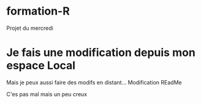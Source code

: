 # formation-R
Projet du mercredi
# Je fais une modification depuis mon espace Local
Mais je peux aussi faire des modifs en distant... Modification REadMe

C'es pas mal mais un peu creux
